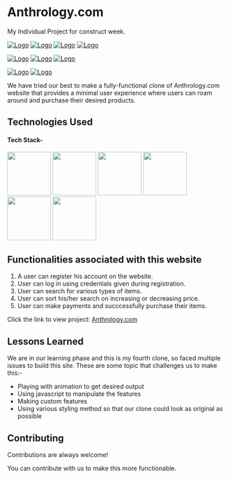 # Anthrology.com
My Individual  Project for construct week.

<a href="https://app.netlify.com/teams/gyan12082000/overview">![Logo](https://encrypted-tbn0.gstatic.com/images?q=tbn:ANd9GcS4s3Dg2Q7uOp5voROglz6zmWSEbLmLgnXkHA&usqp=CAU)</a>
<a href="https://app.netlify.com/teams/gyan12082000/overview">![Logo](https://htmlburger.com/blog/wp-content/uploads/2021/08/Checkout-Page-Design-Anthropologie.gif)</a>
<a href="https://app.netlify.com/teams/gyan12082000/overview">![Logo](https://uploads-ssl.webflow.com/60b9163c2d1b232df1b62c17/60d61d241ce0a92a6fb8ac70_Anthropologie%20Before%202.%20Sweater.jpg)</a>
<a href="https://app.netlify.com/teams/gyan12082000/overview">![Logo](https://wwd.com/wp-content/uploads/2021/04/Anthropologie-window.jpg)</a>

<a href="https://app.netlify.com/teams/gyan12082000/overview">![Logo](https://i.pinimg.com/736x/1f/46/1a/1f461ae7a7f53b618e47c7580f18b613--feature-walls-visual-merchandising.jpg)</a>
<a href="https://app.netlify.com/teams/gyan12082000/overview">![Logo](https://www.reviewsxp.com/blog/wp-content/uploads/2020/05/Anthropologie-850x491.png)</a>
<a href="https://app.netlify.com/teams/gyan12082000/overview">![Logo](https://effortlesslywithroxy.com/wp-content/uploads/2013/08/2013-08-21_1051.png)</a>


<a href="https://app.netlify.com/teams/gyan12082000/overview">![Logo](https://i.stack.imgur.com/gzPwa.jpg)</a>
<a href="https://app.netlify.com/teams/gyan12082000/overview">![Logo](https://media.gettyimages.com/vectors/log-in-and-sign-up-ui-ux-on-light-background-vector-id1300294058?s=612x612)</a>



We have tried our best to make a fully-functional clone of Anthrology.com website that provides a minimal user experience where users can roam around and purchase their desired products.

## Technologies Used

#### Tech Stack-

<p float="left">
    <img src="https://cdn.pixabay.com/photo/2017/08/05/11/16/logo-2582748_640.png" width="100" height="100">
    <img src="https://cdn.pixabay.com/photo/2017/08/05/11/16/logo-2582747_640.png" width="100" height="100">
   <img src="https://encrypted-tbn0.gstatic.com/images?q=tbn:ANd9GcS76aVIo4u18ZBAVWU79QkDQ6uvKUjF4leJ7g&usqp=CAU" width="100" height="100">
   <img src="https://blog.logrocket.com/wp-content/uploads/2021/04/optimize-react-native-performance.png" width="100" height="100">
   <img src="https://chriscourses.com/img/blog/redux/redux.jpg" width="100" height="100">
   <img src="https://www.ictdemy.com/images/1/css/bootstrap/bootstrap-stack.png" width="100" height="100">
 </p>

## Functionalities associated with this website

1. A user can register his account on the website.
2. User can log in using credentials given during registration.
3. User can search for various types of items.
4. User can sort his/her search on increasing or decreasing price.
5. User can make payments and succcessfully purchase their items.

 
 Click the link to view project: 
 <a href="https://app.netlify.com/teams/gyan12082000/overview">Anthrology.com</a>
  
## Lessons Learned

We are in our learning phase and this is my fourth clone, so faced multiple issues to build this site. These are some topic that challenges us to make this:-
- Playing with animation to get desired output
- Using javascript to manipulate the features
- Making custom features
- Using various styling method so that our clone could look as original as possible

## Contributing

Contributions are always welcome!

You can contribute with us to make this more functionable.
